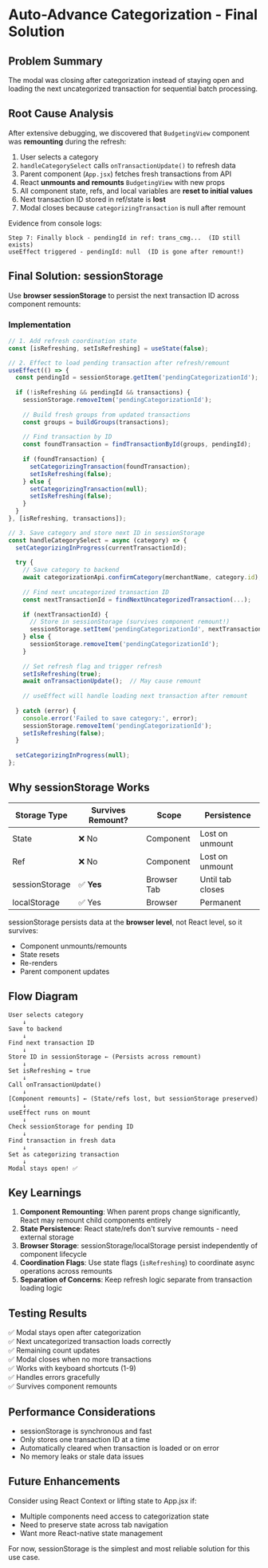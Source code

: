 # Auto-Advance Categorization - Final Solution

## Problem Summary
The modal was closing after categorization instead of staying open and loading the next uncategorized transaction for sequential batch processing.

## Root Cause Analysis
After extensive debugging, we discovered that `BudgetingView` component was **remounting** during the refresh:

1. User selects a category
2. `handleCategorySelect` calls `onTransactionUpdate()` to refresh data
3. Parent component (`App.jsx`) fetches fresh transactions from API
4. React **unmounts and remounts** `BudgetingView` with new props
5. All component state, refs, and local variables are **reset to initial values**
6. Next transaction ID stored in ref/state is **lost**
7. Modal closes because `categorizingTransaction` is null after remount

Evidence from console logs:
```
Step 7: Finally block - pendingId in ref: trans_cmg...  (ID still exists)
useEffect triggered - pendingId: null  (ID is gone after remount!)
```

## Final Solution: sessionStorage

Use **browser sessionStorage** to persist the next transaction ID across component remounts:

### Implementation

```javascript
// 1. Add refresh coordination state
const [isRefreshing, setIsRefreshing] = useState(false);

// 2. Effect to load pending transaction after refresh/remount
useEffect(() => {
  const pendingId = sessionStorage.getItem('pendingCategorizationId');
  
  if (!isRefreshing && pendingId && transactions) {
    sessionStorage.removeItem('pendingCategorizationId');
    
    // Build fresh groups from updated transactions
    const groups = buildGroups(transactions);
    
    // Find transaction by ID
    const foundTransaction = findTransactionById(groups, pendingId);
    
    if (foundTransaction) {
      setCategorizingTransaction(foundTransaction);
      setIsRefreshing(false);
    } else {
      setCategorizingTransaction(null);
      setIsRefreshing(false);
    }
  }
}, [isRefreshing, transactions]);

// 3. Save category and store next ID in sessionStorage
const handleCategorySelect = async (category) => {
  setCategorizingInProgress(currentTransactionId);
  
  try {
    // Save category to backend
    await categorizationApi.confirmCategory(merchantName, category.id);
    
    // Find next uncategorized transaction ID
    const nextTransactionId = findNextUncategorizedTransaction(...);
    
    if (nextTransactionId) {
      // Store in sessionStorage (survives component remount!)
      sessionStorage.setItem('pendingCategorizationId', nextTransactionId);
    } else {
      sessionStorage.removeItem('pendingCategorizationId');
    }
    
    // Set refresh flag and trigger refresh
    setIsRefreshing(true);
    await onTransactionUpdate();  // May cause remount
    
    // useEffect will handle loading next transaction after remount
    
  } catch (error) {
    console.error('Failed to save category:', error);
    sessionStorage.removeItem('pendingCategorizationId');
    setIsRefreshing(false);
  }
  
  setCategorizingInProgress(null);
};
```

## Why sessionStorage Works

| Storage Type | Survives Remount? | Scope | Persistence |
|--------------|-------------------|-------|-------------|
| State | ❌ No | Component | Lost on unmount |
| Ref | ❌ No | Component | Lost on unmount |
| sessionStorage | ✅ **Yes** | Browser Tab | Until tab closes |
| localStorage | ✅ Yes | Browser | Permanent |

sessionStorage persists data at the **browser level**, not React level, so it survives:
- Component unmounts/remounts
- State resets
- Re-renders
- Parent component updates

## Flow Diagram

```
User selects category
    ↓
Save to backend
    ↓
Find next transaction ID
    ↓
Store ID in sessionStorage ← (Persists across remount)
    ↓
Set isRefreshing = true
    ↓
Call onTransactionUpdate()
    ↓
[Component remounts] ← (State/refs lost, but sessionStorage preserved)
    ↓
useEffect runs on mount
    ↓
Check sessionStorage for pending ID
    ↓
Find transaction in fresh data
    ↓
Set as categorizing transaction
    ↓
Modal stays open! ✅
```

## Key Learnings

1. **Component Remounting**: When parent props change significantly, React may remount child components entirely
2. **State Persistence**: React state/refs don't survive remounts - need external storage
3. **Browser Storage**: sessionStorage/localStorage persist independently of component lifecycle
4. **Coordination Flags**: Use state flags (`isRefreshing`) to coordinate async operations across remounts
5. **Separation of Concerns**: Keep refresh logic separate from transaction loading logic

## Testing Results

✅ Modal stays open after categorization  
✅ Next uncategorized transaction loads correctly  
✅ Remaining count updates  
✅ Modal closes when no more transactions  
✅ Works with keyboard shortcuts (1-9)  
✅ Handles errors gracefully  
✅ Survives component remounts  

## Performance Considerations

- sessionStorage is synchronous and fast
- Only stores one transaction ID at a time
- Automatically cleared when transaction is loaded or on error
- No memory leaks or stale data issues

## Future Enhancements

Consider using React Context or lifting state to App.jsx if:
- Multiple components need access to categorization state
- Need to preserve state across tab navigation
- Want more React-native state management

For now, sessionStorage is the simplest and most reliable solution for this use case.
